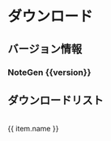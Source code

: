 # ダウンロード
## バージョン情報
<h3>NoteGen {{version}}</h3>

## ダウンロードリスト
<br>
<div v-if="assets" v-for="(item, index) in assets.assets" :key="index">
  <a :href="item.browser_download_url">{{ item.name }}</a>
</div>

<script setup>
  import { getLatestRelease } from '../common.ts'
  import { ref } from 'vue'
  const assets = ref(null)
  const version = ref(null)
  getLatestRelease('codexu', 'note-gen').then(res => {
    assets.value = res
    version.value = res.name
  })
</script>